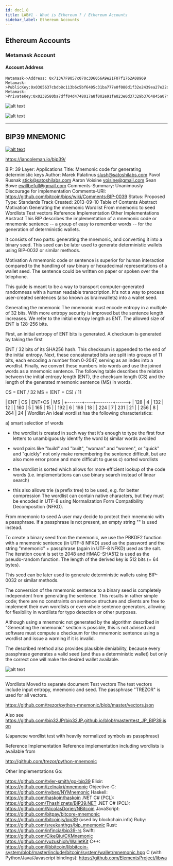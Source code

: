 ```yaml
---
id: doc1.8
title: LAB#1 - What is Ethereum ? / Ethereum Accounts
sidebar_label: Ethereum Accounts
---
```


## Ethereum Accounts

### Metamask Account

#### Account Address


```sequence
Metamask->Address: 0x713A7F9057c070c3D6056A9e21F07f1762A08969
Metamask->PublicKey:0x0305637cbdb8c113b6c5bf6405c31ba777e0f080d1f32e2439ea27e22d7e2d15fa
Metamask->PrivateKey:0x0238580ba7dff04d4748017a8f002e91fe023e0d37329b3764845a07f6e2d299

```

![alt text](.\assets\Imagem8_1.jpg)




![alt text](.\assets\Imagem8_2.jpg)




---



## BIP39 MNEMONIC

[![alt text](.\assets\Imagem8_1.png)](https://iancoleman.io/bip39/)


https://iancoleman.io/bip39/

  BIP: 39
  Layer: Applications
  Title: Mnemonic code for generating deterministic keys
  Author: Marek Palatinus <slush@satoshilabs.com>
          Pavol Rusnak <stick@satoshilabs.com>
          Aaron Voisine <voisine@gmail.com>
          Sean Bowe <ewillbefull@gmail.com>
  Comments-Summary: Unanimously Discourage for implementation
  Comments-URI: https://github.com/bitcoin/bips/wiki/Comments:BIP-0039
  Status: Proposed
  Type: Standards Track
  Created: 2013-09-10
Table of Contents
Abstract
Motivation
Generating the mnemonic
Wordlist
From mnemonic to seed
Wordlists
Test vectors
Reference Implementation
Other Implementations
Abstract
This BIP describes the implementation of a mnemonic code or mnemonic sentence -- a group of easy to remember words -- for the generation of deterministic wallets.

It consists of two parts: generating the mnemonic, and converting it into a binary seed. This seed can be later used to generate deterministic wallets using BIP-0032 or similar methods.

Motivation
A mnemonic code or sentence is superior for human interaction compared to the handling of raw binary or hexadecimal representations of a wallet seed. The sentence could be written on paper or spoken over the telephone.

This guide is meant to be a way to transport computer-generated randomness with a human readable transcription. It's not a way to process user-created sentences (also known as brainwallets) into a wallet seed.

Generating the mnemonic
The mnemonic must encode entropy in a multiple of 32 bits. With more entropy security is improved but the sentence length increases. We refer to the initial entropy length as ENT. The allowed size of ENT is 128-256 bits.

First, an initial entropy of ENT bits is generated. A checksum is generated by taking the first

ENT / 32
bits of its SHA256 hash. This checksum is appended to the end of the initial entropy. Next, these concatenated bits are split into groups of 11 bits, each encoding a number from 0-2047, serving as an index into a wordlist. Finally, we convert these numbers into words and use the joined words as a mnemonic sentence.
The following table describes the relation between the initial entropy length (ENT), the checksum length (CS) and the length of the generated mnemonic sentence (MS) in words.

CS = ENT / 32
MS = (ENT + CS) / 11

|  ENT  | CS | ENT+CS |  MS  |
+-------+----+--------+------+
|  128  |  4 |   132  |  12  |
|  160  |  5 |   165  |  15  |
|  192  |  6 |   198  |  18  |
|  224  |  7 |   231  |  21  |
|  256  |  8 |   264  |  24  |
Wordlist
An ideal wordlist has the following characteristics:

a) smart selection of words

   - the wordlist is created in such way that it's enough to type the first four
     letters to unambiguously identify the word
b) similar words avoided

   - word pairs like "build" and "built", "woman" and "women", or "quick" and "quickly"
     not only make remembering the sentence difficult, but are also more error
     prone and more difficult to guess
c) sorted wordlists

   - the wordlist is sorted which allows for more efficient lookup of the code words
     (i.e. implementations can use binary search instead of linear search)
   - this also allows trie (a prefix tree) to be used, e.g. for better compression
The wordlist can contain native characters, but they must be encoded in UTF-8 using Normalization Form Compatibility Decomposition (NFKD).

From mnemonic to seed
A user may decide to protect their mnemonic with a passphrase. If a passphrase is not present, an empty string "" is used instead.

To create a binary seed from the mnemonic, we use the PBKDF2 function with a mnemonic sentence (in UTF-8 NFKD) used as the password and the string "mnemonic" + passphrase (again in UTF-8 NFKD) used as the salt. The iteration count is set to 2048 and HMAC-SHA512 is used as the pseudo-random function. The length of the derived key is 512 bits (= 64 bytes).

This seed can be later used to generate deterministic wallets using BIP-0032 or similar methods.

The conversion of the mnemonic sentence to a binary seed is completely independent from generating the sentence. This results in rather simple code; there are no constraints on sentence structure and clients are free to implement their own wordlists or even whole sentence generators, allowing for flexibility in wordlists for typo detection or other purposes.

Although using a mnemonic not generated by the algorithm described in "Generating the mnemonic" section is possible, this is not advised and software must compute a checksum for the mnemonic sentence using a wordlist and issue a warning if it is invalid.

The described method also provides plausible deniability, because every passphrase generates a valid seed (and thus a deterministic wallet) but only the correct one will make the desired wallet available.




![alt text](.\assets\Imagem8_3.jpg)


---
Wordlists
Moved to separate document
Test vectors
The test vectors include input entropy, mnemonic and seed. The passphrase "TREZOR" is used for all vectors.

https://github.com/trezor/python-mnemonic/blob/master/vectors.json

Also see https://github.com/bip32JP/bip32JP.github.io/blob/master/test_JP_BIP39.json

(Japanese wordlist test with heavily normalized symbols as passphrase)

Reference Implementation
Reference implementation including wordlists is available from

http://github.com/trezor/python-mnemonic

Other Implementations
Go:

https://github.com/tyler-smith/go-bip39
Elixir:
https://github.com/izelnakri/mnemonic
Objective-C:
https://github.com/nybex/NYMnemonic
Haskell:
https://github.com/haskoin/haskoin
.NET C# (PCL):
https://github.com/Thashiznets/BIP39.NET
.NET C# (PCL):
https://github.com/NicolasDorier/NBitcoin
JavaScript:
https://github.com/bitpay/bitcore-mnemonic
https://github.com/bitcoinjs/bip39 (used by blockchain.info)
Ruby:
https://github.com/sreekanthgs/bip_mnemonic
Rust:
https://github.com/infincia/bip39-rs
Swift:
https://github.com/CikeQiu/CKMnemonic
https://github.com/yuzushioh/WalletKit
C++:
https://github.com/libbitcoin/libbitcoin-system/blob/master/include/bitcoin/system/wallet/mnemonic.hpp
C (with Python/Java/Javascript bindings):
https://github.com/ElementsProject/libwa